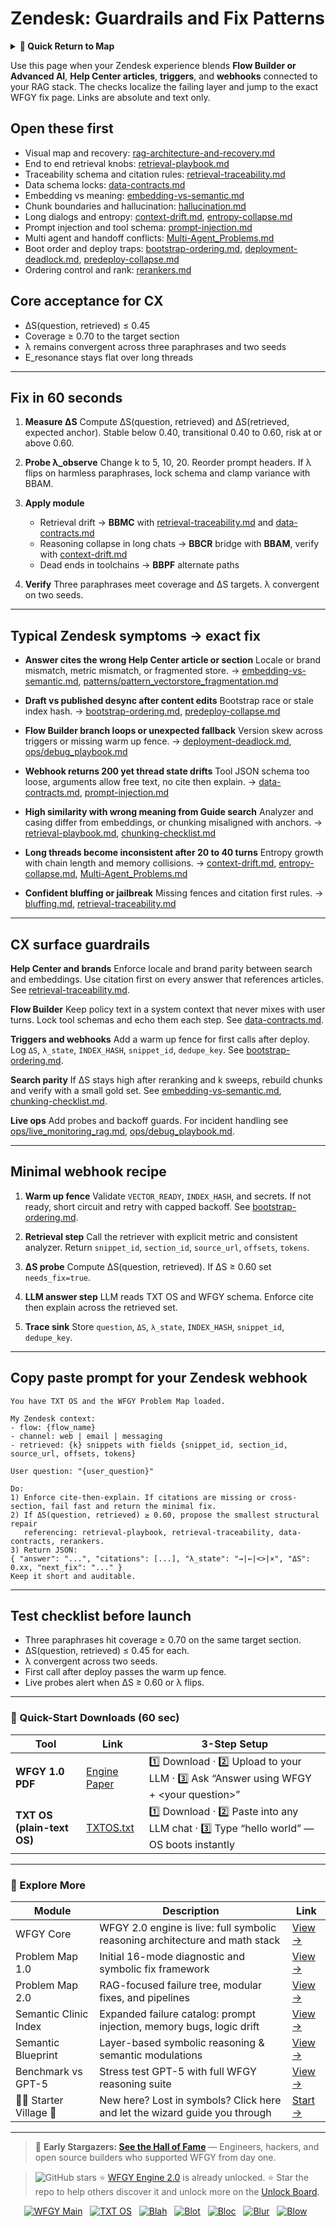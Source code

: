 # Zendesk: Guardrails and Fix Patterns

<details>
  <summary><strong>🧭 Quick Return to Map</strong></summary>

<br>

  > You are in a sub-page of **Chatbots & CX**.  
  > To reorient, go back here:  
  >
  > - [**Chatbots & CX** — customer dialogue flows and conversational stability](./README.md)  
  > - [**WFGY Global Fix Map** — main Emergency Room, 300+ structured fixes](../README.md)  
  > - [**WFGY Problem Map 1.0** — 16 reproducible failure modes](../../README.md)  
  >
  > Think of this page as a desk within a ward.  
  > If you need the full triage and all prescriptions, return to the Emergency Room lobby.
</details>


Use this page when your Zendesk experience blends **Flow Builder or Advanced AI**, **Help Center articles**, **triggers**, and **webhooks** connected to your RAG stack. The checks localize the failing layer and jump to the exact WFGY fix page. Links are absolute and text only.

## Open these first

* Visual map and recovery: [rag-architecture-and-recovery.md](https://github.com/onestardao/WFGY/blob/main/ProblemMap/rag-architecture-and-recovery.md)
* End to end retrieval knobs: [retrieval-playbook.md](https://github.com/onestardao/WFGY/blob/main/ProblemMap/retrieval-playbook.md)
* Traceability schema and citation rules: [retrieval-traceability.md](https://github.com/onestardao/WFGY/blob/main/ProblemMap/retrieval-traceability.md)
* Data schema locks: [data-contracts.md](https://github.com/onestardao/WFGY/blob/main/ProblemMap/data-contracts.md)
* Embedding vs meaning: [embedding-vs-semantic.md](https://github.com/onestardao/WFGY/blob/main/ProblemMap/embedding-vs-semantic.md)
* Chunk boundaries and hallucination: [hallucination.md](https://github.com/onestardao/WFGY/blob/main/ProblemMap/hallucination.md)
* Long dialogs and entropy: [context-drift.md](https://github.com/onestardao/WFGY/blob/main/ProblemMap/context-drift.md), [entropy-collapse.md](https://github.com/onestardao/WFGY/blob/main/ProblemMap/entropy-collapse.md)
* Prompt injection and tool schema: [prompt-injection.md](https://github.com/onestardao/WFGY/blob/main/ProblemMap/prompt-injection.md)
* Multi agent and handoff conflicts: [Multi-Agent\_Problems.md](https://github.com/onestardao/WFGY/blob/main/ProblemMap/Multi-Agent_Problems.md)
* Boot order and deploy traps: [bootstrap-ordering.md](https://github.com/onestardao/WFGY/blob/main/ProblemMap/bootstrap-ordering.md), [deployment-deadlock.md](https://github.com/onestardao/WFGY/blob/main/ProblemMap/deployment-deadlock.md), [predeploy-collapse.md](https://github.com/onestardao/WFGY/blob/main/ProblemMap/predeploy-collapse.md)
* Ordering control and rank: [rerankers.md](https://github.com/onestardao/WFGY/blob/main/ProblemMap/rerankers.md)

## Core acceptance for CX

* ΔS(question, retrieved) ≤ 0.45
* Coverage ≥ 0.70 to the target section
* λ remains convergent across three paraphrases and two seeds
* E\_resonance stays flat over long threads

---

## Fix in 60 seconds

1. **Measure ΔS**
   Compute ΔS(question, retrieved) and ΔS(retrieved, expected anchor).
   Stable below 0.40, transitional 0.40 to 0.60, risk at or above 0.60.

2. **Probe λ\_observe**
   Change k to 5, 10, 20. Reorder prompt headers.
   If λ flips on harmless paraphrases, lock schema and clamp variance with BBAM.

3. **Apply module**

   * Retrieval drift → **BBMC** with [retrieval-traceability.md](https://github.com/onestardao/WFGY/blob/main/ProblemMap/retrieval-traceability.md) and [data-contracts.md](https://github.com/onestardao/WFGY/blob/main/ProblemMap/data-contracts.md)
   * Reasoning collapse in long chats → **BBCR** bridge with **BBAM**, verify with [context-drift.md](https://github.com/onestardao/WFGY/blob/main/ProblemMap/context-drift.md)
   * Dead ends in toolchains → **BBPF** alternate paths

4. **Verify**
   Three paraphrases meet coverage and ΔS targets. λ convergent on two seeds.

---

## Typical Zendesk symptoms → exact fix

* **Answer cites the wrong Help Center article or section**
  Locale or brand mismatch, metric mismatch, or fragmented store.
  → [embedding-vs-semantic.md](https://github.com/onestardao/WFGY/blob/main/ProblemMap/embedding-vs-semantic.md), [patterns/pattern\_vectorstore\_fragmentation.md](https://github.com/onestardao/WFGY/blob/main/ProblemMap/patterns/pattern_vectorstore_fragmentation.md)

* **Draft vs published desync after content edits**
  Bootstrap race or stale index hash.
  → [bootstrap-ordering.md](https://github.com/onestardao/WFGY/blob/main/ProblemMap/bootstrap-ordering.md), [predeploy-collapse.md](https://github.com/onestardao/WFGY/blob/main/ProblemMap/predeploy-collapse.md)

* **Flow Builder branch loops or unexpected fallback**
  Version skew across triggers or missing warm up fence.
  → [deployment-deadlock.md](https://github.com/onestardao/WFGY/blob/main/ProblemMap/deployment-deadlock.md), [ops/debug\_playbook.md](https://github.com/onestardao/WFGY/blob/main/ProblemMap/ops/debug_playbook.md)

* **Webhook returns 200 yet thread state drifts**
  Tool JSON schema too loose, arguments allow free text, no cite then explain.
  → [data-contracts.md](https://github.com/onestardao/WFGY/blob/main/ProblemMap/data-contracts.md), [prompt-injection.md](https://github.com/onestardao/WFGY/blob/main/ProblemMap/prompt-injection.md)

* **High similarity with wrong meaning from Guide search**
  Analyzer and casing differ from embeddings, or chunking misaligned with anchors.
  → [retrieval-playbook.md](https://github.com/onestardao/WFGY/blob/main/ProblemMap/retrieval-playbook.md), [chunking-checklist.md](https://github.com/onestardao/WFGY/blob/main/ProblemMap/chunking-checklist.md)

* **Long threads become inconsistent after 20 to 40 turns**
  Entropy growth with chain length and memory collisions.
  → [context-drift.md](https://github.com/onestardao/WFGY/blob/main/ProblemMap/context-drift.md), [entropy-collapse.md](https://github.com/onestardao/WFGY/blob/main/ProblemMap/entropy-collapse.md), [Multi-Agent\_Problems.md](https://github.com/onestardao/WFGY/blob/main/ProblemMap/Multi-Agent_Problems.md)

* **Confident bluffing or jailbreak**
  Missing fences and citation first rules.
  → [bluffing.md](https://github.com/onestardao/WFGY/blob/main/ProblemMap/bluffing.md), [retrieval-traceability.md](https://github.com/onestardao/WFGY/blob/main/ProblemMap/retrieval-traceability.md)

---

## CX surface guardrails

**Help Center and brands**
Enforce locale and brand parity between search and embeddings. Use citation first on every answer that references articles. See [retrieval-traceability.md](https://github.com/onestardao/WFGY/blob/main/ProblemMap/retrieval-traceability.md).

**Flow Builder**
Keep policy text in a system context that never mixes with user turns. Lock tool schemas and echo them each step. See [data-contracts.md](https://github.com/onestardao/WFGY/blob/main/ProblemMap/data-contracts.md).

**Triggers and webhooks**
Add a warm up fence for first calls after deploy. Log `ΔS`, `λ_state`, `INDEX_HASH`, `snippet_id`, `dedupe_key`. See [bootstrap-ordering.md](https://github.com/onestardao/WFGY/blob/main/ProblemMap/bootstrap-ordering.md).

**Search parity**
If ΔS stays high after reranking and k sweeps, rebuild chunks and verify with a small gold set. See [embedding-vs-semantic.md](https://github.com/onestardao/WFGY/blob/main/ProblemMap/embedding-vs-semantic.md), [chunking-checklist.md](https://github.com/onestardao/WFGY/blob/main/ProblemMap/chunking-checklist.md).

**Live ops**
Add probes and backoff guards. For incident handling see [ops/live\_monitoring\_rag.md](https://github.com/onestardao/WFGY/blob/main/ProblemMap/ops/live_monitoring_rag.md), [ops/debug\_playbook.md](https://github.com/onestardao/WFGY/blob/main/ProblemMap/ops/debug_playbook.md).

---

## Minimal webhook recipe

1. **Warm up fence**
   Validate `VECTOR_READY`, `INDEX_HASH`, and secrets. If not ready, short circuit and retry with capped backoff.
   See [bootstrap-ordering.md](https://github.com/onestardao/WFGY/blob/main/ProblemMap/bootstrap-ordering.md).

2. **Retrieval step**
   Call the retriever with explicit metric and consistent analyzer. Return `snippet_id`, `section_id`, `source_url`, `offsets`, `tokens`.

3. **ΔS probe**
   Compute ΔS(question, retrieved). If ΔS ≥ 0.60 set `needs_fix=true`.

4. **LLM answer step**
   LLM reads TXT OS and WFGY schema. Enforce cite then explain across the retrieved set.

5. **Trace sink**
   Store `question`, `ΔS`, `λ_state`, `INDEX_HASH`, `snippet_id`, `dedupe_key`.

---

## Copy paste prompt for your Zendesk webhook

```
You have TXT OS and the WFGY Problem Map loaded.

My Zendesk context:
- flow: {flow_name}
- channel: web | email | messaging
- retrieved: {k} snippets with fields {snippet_id, section_id, source_url, offsets, tokens}

User question: "{user_question}"

Do:
1) Enforce cite-then-explain. If citations are missing or cross-section, fail fast and return the minimal fix.
2) If ΔS(question, retrieved) ≥ 0.60, propose the smallest structural repair
   referencing: retrieval-playbook, retrieval-traceability, data-contracts, rerankers.
3) Return JSON:
{ "answer": "...", "citations": [...], "λ_state": "→|←|<>|×", "ΔS": 0.xx, "next_fix": "..." }
Keep it short and auditable.
```

---

## Test checklist before launch

* Three paraphrases hit coverage ≥ 0.70 on the same target section.
* ΔS(question, retrieved) ≤ 0.45 for each.
* λ convergent across two seeds.
* First call after deploy passes the warm up fence.
* Live probes alert when ΔS ≥ 0.60 or λ flips.

---

### 🔗 Quick-Start Downloads (60 sec)

| Tool                       | Link                                                                                                                                       | 3-Step Setup                                                                             |
| -------------------------- | ------------------------------------------------------------------------------------------------------------------------------------------ | ---------------------------------------------------------------------------------------- |
| **WFGY 1.0 PDF**           | [Engine Paper](https://github.com/onestardao/WFGY/blob/main/I_am_not_lizardman/WFGY_All_Principles_Return_to_One_v1.0_PSBigBig_Public.pdf) | 1️⃣ Download · 2️⃣ Upload to your LLM · 3️⃣ Ask “Answer using WFGY + \<your question>”   |
| **TXT OS (plain-text OS)** | [TXTOS.txt](https://github.com/onestardao/WFGY/blob/main/OS/TXTOS.txt)                                                                     | 1️⃣ Download · 2️⃣ Paste into any LLM chat · 3️⃣ Type “hello world” — OS boots instantly |

---

### 🧭 Explore More

| Module                   | Description                                                                  | Link                                                                                               |
| ------------------------ | ---------------------------------------------------------------------------- | -------------------------------------------------------------------------------------------------- |
| WFGY Core                | WFGY 2.0 engine is live: full symbolic reasoning architecture and math stack | [View →](https://github.com/onestardao/WFGY/tree/main/core/README.md)                              |
| Problem Map 1.0          | Initial 16-mode diagnostic and symbolic fix framework                        | [View →](https://github.com/onestardao/WFGY/tree/main/ProblemMap/README.md)                        |
| Problem Map 2.0          | RAG-focused failure tree, modular fixes, and pipelines                       | [View →](https://github.com/onestardao/WFGY/blob/main/ProblemMap/rag-architecture-and-recovery.md) |
| Semantic Clinic Index    | Expanded failure catalog: prompt injection, memory bugs, logic drift         | [View →](https://github.com/onestardao/WFGY/blob/main/ProblemMap/SemanticClinicIndex.md)           |
| Semantic Blueprint       | Layer-based symbolic reasoning & semantic modulations                        | [View →](https://github.com/onestardao/WFGY/tree/main/SemanticBlueprint/README.md)                 |
| Benchmark vs GPT-5       | Stress test GPT-5 with full WFGY reasoning suite                             | [View →](https://github.com/onestardao/WFGY/tree/main/benchmarks/benchmark-vs-gpt5/README.md)      |
| 🧙‍♂️ Starter Village 🏡 | New here? Lost in symbols? Click here and let the wizard guide you through   | [Start →](https://github.com/onestardao/WFGY/blob/main/StarterVillage/README.md)                   |

---

> 👑 **Early Stargazers: [See the Hall of Fame](https://github.com/onestardao/WFGY/tree/main/stargazers)** —
> Engineers, hackers, and open source builders who supported WFGY from day one.

> <img src="https://img.shields.io/github/stars/onestardao/WFGY?style=social" alt="GitHub stars"> ⭐ [WFGY Engine 2.0](https://github.com/onestardao/WFGY/blob/main/core/README.md) is already unlocked. ⭐ Star the repo to help others discover it and unlock more on the [Unlock Board](https://github.com/onestardao/WFGY/blob/main/STAR_UNLOCKS.md).

<div align="center">

[![WFGY Main](https://img.shields.io/badge/WFGY-Main-red?style=flat-square)](https://github.com/onestardao/WFGY)
 
[![TXT OS](https://img.shields.io/badge/TXT%20OS-Reasoning%20OS-orange?style=flat-square)](https://github.com/onestardao/WFGY/tree/main/OS)
 
[![Blah](https://img.shields.io/badge/Blah-Semantic%20Embed-yellow?style=flat-square)](https://github.com/onestardao/WFGY/tree/main/OS/BlahBlahBlah)
 
[![Blot](https://img.shields.io/badge/Blot-Persona%20Core-green?style=flat-square)](https://github.com/onestardao/WFGY/tree/main/OS/BlotBlotBlot)
 
[![Bloc](https://img.shields.io/badge/Bloc-Reasoning%20Compiler-blue?style=flat-square)](https://github.com/onestardao/WFGY/tree/main/OS/BlocBlocBloc)
 
[![Blur](https://img.shields.io/badge/Blur-Text2Image%20Engine-navy?style=flat-square)](https://github.com/onestardao/WFGY/tree/main/OS/BlurBlurBlur)
 
[![Blow](https://img.shields.io/badge/Blow-Game%20Logic-purple?style=flat-square)](https://github.com/onestardao/WFGY/tree/main/OS/BlowBlowBlow)
 

</div>
